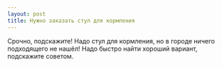 ```yaml
---
layout: post 
title: Нужно заказать стул для кормления 
--- 
```

Срочно, подскажите! Надо стул для кормления, но в городе ничего подходящего не нашёл! Надо быстро найти хороший вариант, подскажите советом.